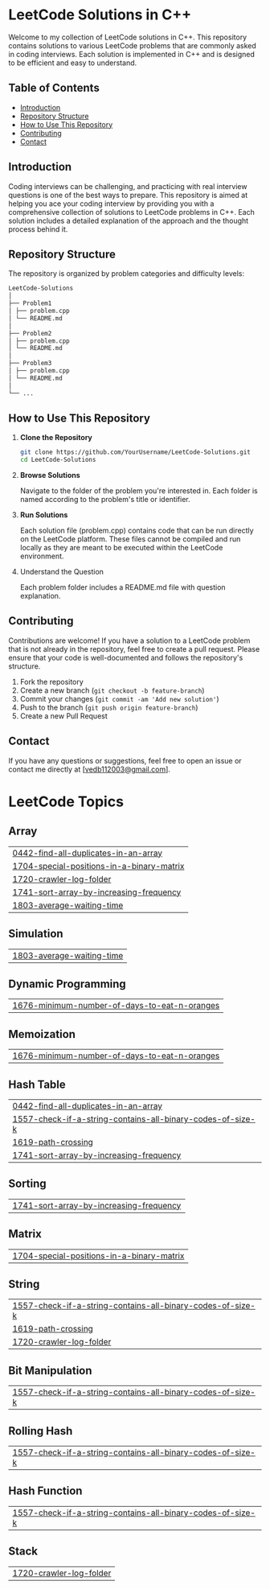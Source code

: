 # LeetCode Solutions in C++

Welcome to my collection of LeetCode solutions in C++. This repository contains solutions to various LeetCode problems that are commonly asked in coding interviews. Each solution is implemented in C++ and is designed to be efficient and easy to understand.

## Table of Contents

- [Introduction](#introduction)
- [Repository Structure](#repository-structure)
- [How to Use This Repository](#how-to-use-this-repository)
- [Contributing](#contributing)
- [Contact](#contact)

## Introduction

Coding interviews can be challenging, and practicing with real interview questions is one of the best ways to prepare. This repository is aimed at helping you ace your coding interview by providing you with a comprehensive collection of solutions to LeetCode problems in C++. Each solution includes a detailed explanation of the approach and the thought process behind it.

## Repository Structure

The repository is organized by problem categories and difficulty levels:
```bash
LeetCode-Solutions
│
├── Problem1
│ ├── problem.cpp
│ └── README.md
│
├── Problem2
│ ├── problem.cpp
│ └── README.md
│
├── Problem3
│ ├── problem.cpp
│ └── README.md
│
└── ...
```

## How to Use This Repository

1. **Clone the Repository**

   ```bash
   git clone https://github.com/YourUsername/LeetCode-Solutions.git
   cd LeetCode-Solutions
2. **Browse Solutions**

   Navigate to the folder of the problem you're interested in. Each folder is named according to the problem's title or identifier.
3. **Run Solutions**

   Each solution file (problem.cpp) contains code that can be run directly on the LeetCode platform. These files cannot be compiled and run locally as they are meant to be executed within the LeetCode environment.

4. Understand the Question

   Each problem folder includes a README.md file with question explanation.

## Contributing

Contributions are welcome! If you have a solution to a LeetCode problem that is not already in the repository, feel free to create a pull request. Please ensure that your code is well-documented and follows the repository's structure.

1. Fork the repository
2. Create a new branch (`git checkout -b feature-branch`)
3. Commit your changes (`git commit -am 'Add new solution'`)
4. Push to the branch (`git push origin feature-branch`)
5. Create a new Pull Request

## Contact

If you have any questions or suggestions, feel free to open an issue or contact me directly at [vedb112003@gmail.com].




<!---LeetCode Topics Start-->
# LeetCode Topics
## Array
|  |
| ------- |
| [0442-find-all-duplicates-in-an-array](https://github.com/Ved1103/LEETCODE-SOLUTIONS/tree/master/0442-find-all-duplicates-in-an-array) |
| [1704-special-positions-in-a-binary-matrix](https://github.com/Ved1103/LEETCODE-SOLUTIONS/tree/master/1704-special-positions-in-a-binary-matrix) |
| [1720-crawler-log-folder](https://github.com/Ved1103/LEETCODE-SOLUTIONS/tree/master/1720-crawler-log-folder) |
| [1741-sort-array-by-increasing-frequency](https://github.com/Ved1103/LEETCODE-SOLUTIONS/tree/master/1741-sort-array-by-increasing-frequency) |
| [1803-average-waiting-time](https://github.com/Ved1103/LEETCODE-SOLUTIONS/tree/master/1803-average-waiting-time) |
## Simulation
|  |
| ------- |
| [1803-average-waiting-time](https://github.com/Ved1103/LEETCODE-SOLUTIONS/tree/master/1803-average-waiting-time) |
## Dynamic Programming
|  |
| ------- |
| [1676-minimum-number-of-days-to-eat-n-oranges](https://github.com/Ved1103/LEETCODE-SOLUTIONS/tree/master/1676-minimum-number-of-days-to-eat-n-oranges) |
## Memoization
|  |
| ------- |
| [1676-minimum-number-of-days-to-eat-n-oranges](https://github.com/Ved1103/LEETCODE-SOLUTIONS/tree/master/1676-minimum-number-of-days-to-eat-n-oranges) |
## Hash Table
|  |
| ------- |
| [0442-find-all-duplicates-in-an-array](https://github.com/Ved1103/LEETCODE-SOLUTIONS/tree/master/0442-find-all-duplicates-in-an-array) |
| [1557-check-if-a-string-contains-all-binary-codes-of-size-k](https://github.com/Ved1103/LEETCODE-SOLUTIONS/tree/master/1557-check-if-a-string-contains-all-binary-codes-of-size-k) |
| [1619-path-crossing](https://github.com/Ved1103/LEETCODE-SOLUTIONS/tree/master/1619-path-crossing) |
| [1741-sort-array-by-increasing-frequency](https://github.com/Ved1103/LEETCODE-SOLUTIONS/tree/master/1741-sort-array-by-increasing-frequency) |
## Sorting
|  |
| ------- |
| [1741-sort-array-by-increasing-frequency](https://github.com/Ved1103/LEETCODE-SOLUTIONS/tree/master/1741-sort-array-by-increasing-frequency) |
## Matrix
|  |
| ------- |
| [1704-special-positions-in-a-binary-matrix](https://github.com/Ved1103/LEETCODE-SOLUTIONS/tree/master/1704-special-positions-in-a-binary-matrix) |
## String
|  |
| ------- |
| [1557-check-if-a-string-contains-all-binary-codes-of-size-k](https://github.com/Ved1103/LEETCODE-SOLUTIONS/tree/master/1557-check-if-a-string-contains-all-binary-codes-of-size-k) |
| [1619-path-crossing](https://github.com/Ved1103/LEETCODE-SOLUTIONS/tree/master/1619-path-crossing) |
| [1720-crawler-log-folder](https://github.com/Ved1103/LEETCODE-SOLUTIONS/tree/master/1720-crawler-log-folder) |
## Bit Manipulation
|  |
| ------- |
| [1557-check-if-a-string-contains-all-binary-codes-of-size-k](https://github.com/Ved1103/LEETCODE-SOLUTIONS/tree/master/1557-check-if-a-string-contains-all-binary-codes-of-size-k) |
## Rolling Hash
|  |
| ------- |
| [1557-check-if-a-string-contains-all-binary-codes-of-size-k](https://github.com/Ved1103/LEETCODE-SOLUTIONS/tree/master/1557-check-if-a-string-contains-all-binary-codes-of-size-k) |
## Hash Function
|  |
| ------- |
| [1557-check-if-a-string-contains-all-binary-codes-of-size-k](https://github.com/Ved1103/LEETCODE-SOLUTIONS/tree/master/1557-check-if-a-string-contains-all-binary-codes-of-size-k) |
## Stack
|  |
| ------- |
| [1720-crawler-log-folder](https://github.com/Ved1103/LEETCODE-SOLUTIONS/tree/master/1720-crawler-log-folder) |
<!---LeetCode Topics End-->